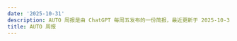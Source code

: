```yaml
---
date: '2025-10-31'
description: AUTO 周报是由 ChatGPT 每周五发布的一份简报，最近更新于 2025-10-31。
title: AUTO 周报
---
```

